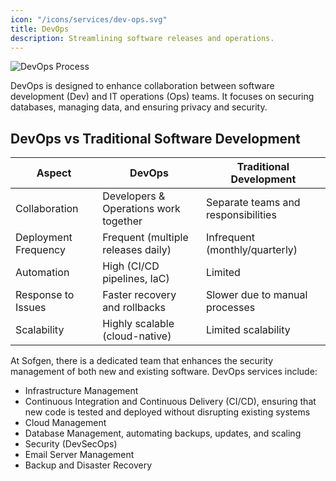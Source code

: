 ```yaml
---
icon: "/icons/services/dev-ops.svg"
title: DevOps
description: Streamlining software releases and operations.
---
```

![DevOps Process](/images/services/dev-ops.webp)

DevOps is designed to enhance collaboration between software development (Dev) and IT operations (Ops) teams. It focuses on securing databases, managing data, and ensuring privacy and security.

## DevOps vs Traditional Software Development

| Aspect | DevOps | Traditional Development |
|--------|--------|------------------------|
| Collaboration | Developers & Operations work together | Separate teams and responsibilities |
| Deployment Frequency | Frequent (multiple releases daily) | Infrequent (monthly/quarterly) |
| Automation | High (CI/CD pipelines, IaC) | Limited |
| Response to Issues | Faster recovery and rollbacks | Slower due to manual processes |
| Scalability | Highly scalable (cloud-native) | Limited scalability |

At Sofgen, there is a dedicated team that enhances the security management of both new and existing software. DevOps services include:

- Infrastructure Management
- Continuous Integration and Continuous Delivery (CI/CD), ensuring that new code is tested and deployed without disrupting existing systems
- Cloud Management
- Database Management, automating backups, updates, and scaling
- Security (DevSecOps)
- Email Server Management
- Backup and Disaster Recovery

